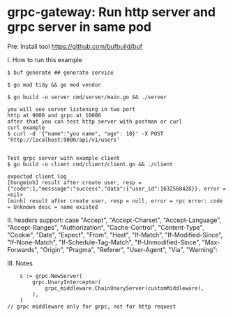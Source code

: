 # grpc-gateway: Run http server and grpc server in same pod

Pre: 
	Install tool https://github.com/bufbuild/buf
	
	
I. How to run this example
    
    $ buf generate ## generate service
    
    $ go mod tidy && go mod vendor
    
    $ go build -o server cmd/server/main.go && ./server
    
    you will see server listening in two port
    http at 9000 and grpc at 10000
    after that you can test http server with postman or curl 
    curl example
    $ curl -d '{"name":"you name", "age": 18}' -X POST 'http://localhost:9000/api/v1/users'


    Test grpc server with example client
    $ go build -o client cmd/client/client.go && ./client
    
    expected client log
    [hongminh] result after create user, resp = {"code":1,"messsage":"success","data":{"user_id":1632568428}}, error = <nil>    
    [minh] result after create user, resp = null, error = rpc error: code = Unknown desc = name existed


II. headers support:
	case
		"Accept",
		"Accept-Charset",
		"Accept-Language",
		"Accept-Ranges",
		"Authorization",
		"Cache-Control",
		"Content-Type",
		"Cookie",
		"Date",
		"Expect",
		"From",
		"Host",
		"If-Match",
		"If-Modified-Since",
		"If-None-Match",
		"If-Schedule-Tag-Match",
		"If-Unmodified-Since",
		"Max-Forwards",
		"Origin",
		"Pragma",
		"Referer",
		"User-Agent",
		"Via",
		"Warning":

III. Notes 

		s := grpc.NewServer(
			grpc.UnaryInterceptor(
				grpc_middleware.ChainUnaryServer(customMiddleware),
			),
		)
    // grpc middleware only for grpc, not for http request
 
